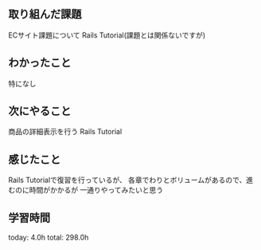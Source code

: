 ## 取り組んだ課題
ECサイト課題について
Rails Tutorial(課題とは関係ないですが)
## わかったこと
 特になし
## 次にやること
 商品の詳細表示を行う
 Rails Tutorial
## 感じたこと
 Rails Tutorialで復習を行っているが、
 各章でわりとボリュームがあるので、進むのに時間がかかるが
 一通りやってみたいと思う
## 学習時間
today: 4.0h
total: 298.0h